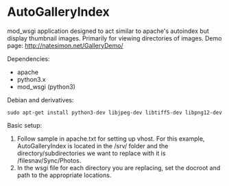 # AutoGalleryIndex

mod_wsgi application designed to act similar to apache's autoindex but display thumbnail images. Primarily for viewing directories of images. Demo page: http://natesimon.net/GalleryDemo/

Dependencies:

* apache
* python3.x
* mod_wsgi (python3)

Debian and derivatives:

`sudo apt-get install python3-dev libjpeg-dev libtiff5-dev libpng12-dev`

Basic setup:

1. Follow sample in apache.txt for setting up vhost. For this example, AutoGalleryIndex is located in the /srv/ folder and the directory/subdirectories we want to replace with it is /filesnav/Sync/Photos.
2. In the wsgi file for each directory you are replacing, set the docroot and path to the appropriate locations.
